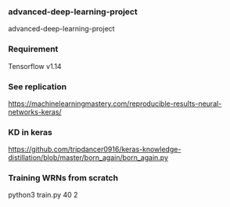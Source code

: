 ### advanced-deep-learning-project
advanced-deep-learning-project

### Requirement
Tensorflow v1.14

### See replication
https://machinelearningmastery.com/reproducible-results-neural-networks-keras/

### KD in keras
https://github.com/tripdancer0916/keras-knowledge-distillation/blob/master/born_again/born_again.py

### Training WRNs from scratch
python3 train.py 40 2
